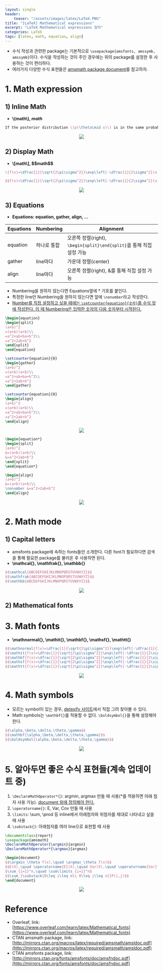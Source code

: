 ```yaml
---
layout: single
header:
    teaser: "/assets/images/latex/LaTeX.PNG"
title: "[LaTeX] Mathematical expressions"
excerpt: "LaTeX Mathematical expressions 정리"
categories: LaTeX
tags: [latex, math, equation, align]
---
```


* 수식 작성과 관련한 package는 기본적으로 `\usepackage{amsfonts, amssymb, amssymb}`이다. 수식을 작성하는 것이 주인 경우에는 위의 package를 설정한 후 사용하는 것이 편리하다. 
* 여러가지 다양한 수식 표현들은 [amsmath package document](http://mirrors.ctan.org/macros/latex/required/amsmath/amsldoc.pdf)를 참고하자.

# 1. Math expression
## 1) Inline Math
* **\\(math\\), $math$**

```tex
If the posterior distribution \(p(\theta\mid x)\) is in the same probability distribution family as the prior probability distribution $p(\theta)$, the prior and posterior are then called conjugate distributions.
```

<p style="text-align:center;">
    <img src="/assets/images/latex/math1.PNG">
</p>

## 2) Display Math
* **\\[math\\], \$\$math\$\$**

```tex
\[f(x)=\dfrac{1}{\sqrt{2\pi\sigma^2}}\exp\left[-\dfrac{1}{2\sigma^2}(x-\mu)^2\right],\quad x\in R,\; \mu>0,\; \sigma^2>0\]

$$f(x)=\dfrac{1}{\sqrt{2\pi\sigma^2}}\exp\left[-\dfrac{1}{2\sigma^2}(x-\mu)^2\right],\quad x\in R,\; \mu>0,\; \sigma^2>0$$
```

<p style="text-align:center;">
    <img src="/assets/images/latex/math2.PNG">
</p>

## 3) Equations
* **Equations: equation, gather, align, ...**

|Equations|Numbering|Alignment|
|---------|---------|---------|
|equation | 하나로 통합 | 오른쪽 정렬(right), `\begin{split}\end{split}`을 통해 직접 설정 가능|
|gather   | line마다   | 가운데 정렬(center)|
|align    | line마다   | 오른쪽 정렬(right), &를 통해 직접 설정 가능|


* Numbering을 원하지 않는다면 Equations옆에 * 기호를 붙인다.
* 특정한 line만 Numbering을 원하지 않는다면 앞에 `\nonumber`라고 작성한다.
* <u>Number를 직접 설정하고 싶을 때에는 `\setcounter{equation}{숫자}`를 수식 앞에 작성한다. 이 때 Numbering은 입력한 숫자의 다음 숫자부터 시작된다.</u>

```tex
\begin{equation}
\begin{split}
(a+b)^2
=(a+b)(a+b)\\
=a^2+ab+ba+b^2\\
=a^2+2ab+b^2
\end{split}
\end{equation}

\setcounter{equation}{0}
\begin{gather}
(a+b)^2
=(a+b)(a+b)\\
=a^2+ab+ba+b^2\\
=a^2+2ab+b^2
\end{gather}

\setcounter{equation}{0}
\begin{align}
(a+b)^2
=(a+b)(a+b)\\
=a^2+ab+ba+b^2\\
=a^2+2ab+b^2
\end{align}
```

<p style="text-align:center;">
    <img src="/assets/images/latex/math3.PNG">
</p>

```tex
\begin{equation*}
\begin{split}
(a+b)^2
&=(a+b)(a+b)\\
&=a^2+2ab+b^2
\end{split}
\end{equation*}

\begin{align}
(a+b)^2
&=(a+b)(a+b)\\
\nonumber &=a^2+2ab+b^2
\end{align}
```

<p style="text-align:center;">
    <img src="/assets/images/latex/math4.PNG">
</p>

# 2. Math mode
## 1) Capital letters
* amsfonts package에 속하는 fonts들만 소개한다. 다른 font가 필요하다면 검색을 통해 필요한 package를 불러온 후 사용하면 된다. 
* **\mathcal{}, \mathfrak{}, \mathbb{}**

```tex
$$\mathcal{ABCDEFGHIJKLMNOPQRSTUVWXYZ}$$
$$\mathfrak{ABCDEFGHIJKLMNOPQRSTUVWXYZ}$$
$$\mathbb{ABCDEFGHIJKLMNOPQRSTUVWXYZ}$$
```

<p style="text-align:center;">
    <img src="/assets/images/latex/mathcapital.PNG">
</p>

## 2) Mathematical fonts

# 3. Math fonts 
* **\mathnormal{}, \mathit{}, \mathbf{}, \mathsf{}, \mathtt{}**

```tex
$$\mathnormal{f(x)=\dfrac{1}{\sqrt{2\pi\sigma^2}}\exp\left[-\dfrac{1}{2\sigma^2}(x-\mu)^2\right],\quad x\in R,\; \mu>0,\; \sigma^2>0}$$
$$\mathit{f(x)=\dfrac{1}{\sqrt{2\pi\sigma^2}}\exp\left[-\dfrac{1}{2\sigma^2}(x-\mu)^2\right],\quad x\in R,\; \mu>0,\; \sigma^2>0}$$
$$\mathbf{f(x)=\dfrac{1}{\sqrt{2\pi\sigma^2}}\exp\left[-\dfrac{1}{2\sigma^2}(x-\mu)^2\right],\quad x\in R,\; \mu>0,\; \sigma^2>0}$$
$$\mathsf{f(x)=\dfrac{1}{\sqrt{2\pi\sigma^2}}\exp\left[-\dfrac{1}{2\sigma^2}(x-\mu)^2\right],\quad x\in R,\; \mu>0,\; \sigma^2>0}$$
$$\mathtt{f(x)=\dfrac{1}{\sqrt{2\pi\sigma^2}}\exp\left[-\dfrac{1}{2\sigma^2}(x-\mu)^2\right],\quad x\in R,\; \mu>0,\; \sigma^2>0}$$
```

<p style="text-align:center;">
    <img src="/assets/images/latex/mathfont.PNG">
</p>

# 4. Math symbols
* 모르는 symbol이 있는 경우, [detexify 사이트](https://detexify.kirelabs.org/classify.html)에서 직접 그려 찾아볼 수 있다.
* Math symbols는 `\mathbf{}`를 적용할 수 없다. 
`\boldsymbol{}`을 통해 설정해야 한다. 

```tex
$$\alpha,\beta,\delta,\theta,\gamma$$
$$\mathbf{\alpha,\beta,\delta,\theta,\gamma}$$
$$\boldsymbol{\alpha,\beta,\delta,\theta,\gamma}$$
```
<p style="text-align:center;">
    <img src="/assets/images/latex/mathsymbol.PNG">
</p>

# 5. 알아두면 좋은 수식 표현들(계속 업데이트 중)
1. `\DeclareMathOperator*{}`: argmin, argmax 만들 때 사용(*를 적용하면 아래 첨자 사용 가능). <u>document 위에 정의해야 한다.</u>
2. `\operatorname{}`: E, Var, Cov 만들 때 사용
3. `\limits`: \sum, \prod 등 inline에서 아래첨자와 위첨자를 제대로 나타내고 싶을 때 사용
4. `\substack{}`: 아래첨자를 여러 line으로 표현할 때 사용

```tex
\documentclass{report}
\usepackage{amsmath}
\DeclareMathOperator{\argmin}{argmin}
\DeclareMathOperator*{\argmax}{argmax}

\begin{document}
$$\argmin_\theta f(x),\quad \argmax_\theta f(x)$$
$$E(X),\quad \operatorname{E}(X),\quad Var(X),\quad \operatorname{Var}(X)$$
$\sum_{i=1}^n,\quad \sum\limits_{i=1}^n$
$$\sum_{\substack{0\leq i\leq m\\ 0\leq j\leq n}}P(i,j)$$
\end{document}
```

<p style="text-align:center;">
    <img src="/assets/images/latex/math5.PNG">
</p>


<div class="notice" markdown="1">

# Reference

* Overleaf, link: [https://www.overleaf.com/learn/latex/Mathematical_fonts](https://www.overleaf.com/learn/latex/Mathematical_fonts)
* CTAN amsmath package, link: [http://mirrors.ctan.org/macros/latex/required/amsmath/amsldoc.pdf](http://mirrors.ctan.org/macros/latex/required/amsmath/amsldoc.pdf)
* CTAN amsfonts package, link: [http://mirrors.ctan.org/fonts/amsfonts/doc/amsfndoc.pdf](http://mirrors.ctan.org/fonts/amsfonts/doc/amsfndoc.pdf)

</div>